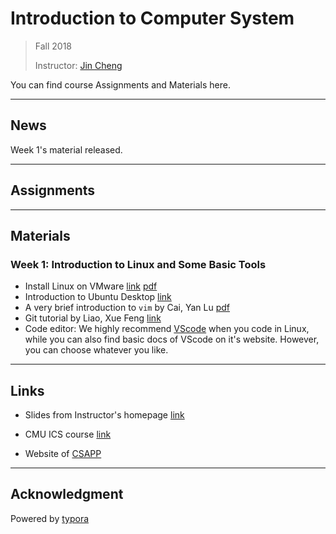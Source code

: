 # Introduction to Computer System

> Fall 2018
>
> Instructor: [Jin Cheng](http://homepage.fudan.edu.cn/chengjin/)

You can find course Assignments and Materials here.



---

## News

Week 1's material released.



---

## Assignments



---

## Materials

### Week 1: Introduction to Linux and Some Basic Tools

- Install Linux on VMware [link](https://ics-fudan.github.io/week1/virtual-machine.html) [pdf](https://ics-fudan.github.io/week1/virtual-machine.pdf)
- Introduction to Ubuntu Desktop [link](http://wiki.ubuntu.org.cn/Ubuntu桌面入门指南) 
- A very brief introduction to `vim` by Cai, Yan Lu [pdf](https://ics-fudan.github.io/week1/vim简单讲解.pdf)
- Git tutorial by Liao, Xue Feng [link](https://www.liaoxuefeng.com/wiki/0013739516305929606dd18361248578c67b8067c8c017b000/) 
- Code editor: We highly recommend [VScode](https://code.visualstudio.com) when you code in Linux, while you can also find basic docs of VScode on it's website. However, you can choose whatever you like.



---

## Links

- Slides from Instructor's homepage [link](http://homepage.fudan.edu.cn/chengjin/courses/)

- CMU ICS course [link](http://www.cs.cmu.edu/~213/)
- Website of [CSAPP](http://www.csapp.cs.cmu.edu)



---

## Acknowledgment

Powered by [typora](https://typora.io)

